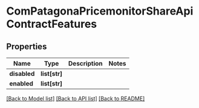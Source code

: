 # ComPatagonaPricemonitorShareApiContractFeatures

## Properties
Name | Type | Description | Notes
------------ | ------------- | ------------- | -------------
**disabled** | **list[str]** |  | 
**enabled** | **list[str]** |  | 

[[Back to Model list]](../README.md#documentation-for-models) [[Back to API list]](../README.md#documentation-for-api-endpoints) [[Back to README]](../README.md)


